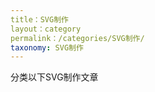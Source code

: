```yaml
---
title：SVG制作
layout：category
permalink：/categories/SVG制作/
taxonomy: SVG制作
---
```


分类以下SVG制作文章
